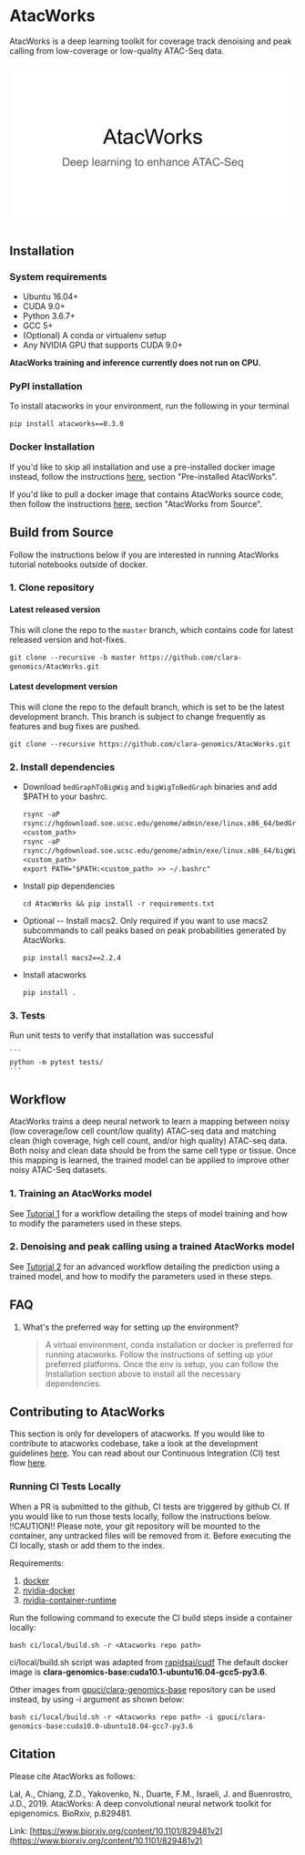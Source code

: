 # AtacWorks

AtacWorks is a deep learning toolkit for coverage track denoising and peak calling from low-coverage or low-quality ATAC-Seq data.

![AtacWorks](data/readme/atacworks_slides.gif)

## Installation

### System requirements

* Ubuntu 16.04+
* CUDA 9.0+
* Python 3.6.7+
* GCC 5+
* (Optional) A conda or virtualenv setup
* Any NVIDIA GPU that supports CUDA 9.0+

**AtacWorks training and inference currently does not run on CPU.**

### PyPI installation
To install atacworks in your environment, run the following in your terminal
```
pip install atacworks==0.3.0
```

### Docker Installation
If you'd like to skip all installation and use a pre-installed docker image instead,
follow the instructions [here](Dockerfile.md), section "Pre-installed AtacWorks".

If you'd like to pull a docker image that contains AtacWorks source code, then 
follow the instructions [here](Dockerfile.md), section "AtacWorks from Source".

## Build from Source
Follow the instructions below if you are interested in running AtacWorks tutorial notebooks outside
of docker.

### 1. Clone repository

#### Latest released version
This will clone the repo to the `master` branch, which contains code for latest released version
and hot-fixes.

```
git clone --recursive -b master https://github.com/clara-genomics/AtacWorks.git
```
#### Latest development version
This will clone the repo to the default branch, which is set to be the latest development branch.
This branch is subject to change frequently as features and bug fixes are pushed.

```
git clone --recursive https://github.com/clara-genomics/AtacWorks.git
```

### 2. Install dependencies

* Download `bedGraphToBigWig` and `bigWigToBedGraph` binaries and add $PATH to your bashrc.
    ```
    rsync -aP rsync://hgdownload.soe.ucsc.edu/genome/admin/exe/linux.x86_64/bedGraphToBigWig <custom_path>
    rsync -aP rsync://hgdownload.soe.ucsc.edu/genome/admin/exe/linux.x86_64/bigWigToBedGraph <custom_path>
    export PATH="$PATH:<custom_path> >> ~/.bashrc"
    ```

* Install pip dependencies

    ```
    cd AtacWorks && pip install -r requirements.txt
    ```
* Optional -- Install macs2.
  Only required if you want to use macs2 subcommands to call peaks based on peak probabilities generated by AtacWorks.

    ```
    pip install macs2==2.2.4
    ```

* Install atacworks

    ```
    pip install .
    ```

 
### 3. Tests

Run unit tests to verify that installation was successful

    ```
    python -m pytest tests/
    ```

## Workflow
AtacWorks trains a deep neural network to learn a mapping between noisy (low coverage/low cell count/low quality) ATAC-seq data and matching clean (high coverage, high cell count, and/or high quality) ATAC-seq data. Both noisy and clean data should be from the same cell type or tissue. Once this mapping is learned, the trained model can be applied to improve other noisy ATAC-Seq datasets.

### 1. Training an AtacWorks model

See [Tutorial 1](tutorials/tutorial1.md) for a workflow detailing the steps of model training and how to modify the parameters used in these steps.

### 2. Denoising and peak calling using a trained AtacWorks model

See [Tutorial 2](tutorials/tutorial2.md) for an advanced workflow detailing the prediction using a trained model, and how to modify the parameters used in these steps. 

## FAQ
1. What's the preferred way for setting up the environment?
    > A virtual environment, conda installation or docker is preferred for running atacworks. Follow the instructions of setting up your preferred platforms. Once the env is setup, you can follow the Installation section above to install all the necessary dependencies.


## Contributing to AtacWorks
This section is only for developers of atacworks. If you would like to contribute to atacworks codebase,
take a look at the development guidelines [here](https://clara-parabricks.github.io/development.html#contributing-to-clara-omics).
You can read about our Continuous Integration (CI) test flow [here](https://clara-parabricks.github.io/development.html#ci-testing).

### Running CI Tests Locally
When a PR is submitted to the github, CI tests are triggered by github CI. If you would like to run those tests locally,
follow the instructions below.
!!CAUTION!!
Please note, your git repository will be mounted to the container, any untracked files will be removed from it.
Before executing the CI locally, stash or add them to the index.

Requirements:
1. [docker](https://docs.docker.com/install/linux/docker-ce/ubuntu/)
2. [nvidia-docker](https://github.com/NVIDIA/nvidia-docker)
3. [nvidia-container-runtime](https://github.com/NVIDIA/nvidia-container-runtime)

Run the following command to execute the CI build steps inside a container locally:

```
bash ci/local/build.sh -r <Atacworks repo path>
```
ci/local/build.sh script was adapted from [rapidsai/cudf](https://github.com/rapidsai/cudf/tree/branch-0.11/ci/local)
The default docker image is **clara-genomics-base:cuda10.1-ubuntu16.04-gcc5-py3.6**.

Other images from [gpuci/clara-genomics-base](https://hub.docker.com/r/gpuci/clara-genomics-base/tags) repository can be used instead, by using -i argument as shown below:

```
bash ci/local/build.sh -r <Atacworks repo path> -i gpuci/clara-genomics-base:cuda10.0-ubuntu18.04-gcc7-py3.6
```

## Citation

Please cite AtacWorks as follows:

Lal, A., Chiang, Z.D., Yakovenko, N., Duarte, F.M., Israeli, J. and Buenrostro, J.D., 2019. AtacWorks: A deep convolutional neural network toolkit for epigenomics. BioRxiv, p.829481.

Link: [https://www.biorxiv.org/content/10.1101/829481v2](https://www.biorxiv.org/content/10.1101/829481v2)
